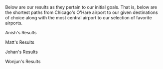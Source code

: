 Below are our results as they pertain to our initial goals. That is, below are the shortest paths from Chicago's O'Hare airport to our given destinations of choice
along with the most central airport to our selection of favorite airports.

Anish's Results

Matt's Results

Johan's Results

Wonjun's Results

